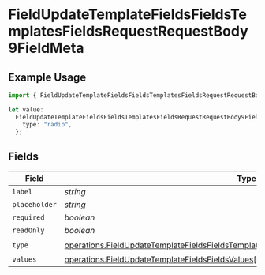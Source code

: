 # FieldUpdateTemplateFieldsFieldsTemplatesFieldsRequestRequestBody9FieldMeta

## Example Usage

```typescript
import { FieldUpdateTemplateFieldsFieldsTemplatesFieldsRequestRequestBody9FieldMeta } from "@documenso/sdk-typescript/models/operations";

let value:
  FieldUpdateTemplateFieldsFieldsTemplatesFieldsRequestRequestBody9FieldMeta = {
    type: "radio",
  };
```

## Fields

| Field                                                                                                                                                                                                  | Type                                                                                                                                                                                                   | Required                                                                                                                                                                                               | Description                                                                                                                                                                                            |
| ------------------------------------------------------------------------------------------------------------------------------------------------------------------------------------------------------ | ------------------------------------------------------------------------------------------------------------------------------------------------------------------------------------------------------ | ------------------------------------------------------------------------------------------------------------------------------------------------------------------------------------------------------ | ------------------------------------------------------------------------------------------------------------------------------------------------------------------------------------------------------ |
| `label`                                                                                                                                                                                                | *string*                                                                                                                                                                                               | :heavy_minus_sign:                                                                                                                                                                                     | N/A                                                                                                                                                                                                    |
| `placeholder`                                                                                                                                                                                          | *string*                                                                                                                                                                                               | :heavy_minus_sign:                                                                                                                                                                                     | N/A                                                                                                                                                                                                    |
| `required`                                                                                                                                                                                             | *boolean*                                                                                                                                                                                              | :heavy_minus_sign:                                                                                                                                                                                     | N/A                                                                                                                                                                                                    |
| `readOnly`                                                                                                                                                                                             | *boolean*                                                                                                                                                                                              | :heavy_minus_sign:                                                                                                                                                                                     | N/A                                                                                                                                                                                                    |
| `type`                                                                                                                                                                                                 | [operations.FieldUpdateTemplateFieldsFieldsTemplatesFieldsRequestRequestBody9FieldMetaType](../../models/operations/fieldupdatetemplatefieldsfieldstemplatesfieldsrequestrequestbody9fieldmetatype.md) | :heavy_check_mark:                                                                                                                                                                                     | N/A                                                                                                                                                                                                    |
| `values`                                                                                                                                                                                               | [operations.FieldUpdateTemplateFieldsFieldsValues](../../models/operations/fieldupdatetemplatefieldsfieldsvalues.md)[]                                                                                 | :heavy_minus_sign:                                                                                                                                                                                     | N/A                                                                                                                                                                                                    |